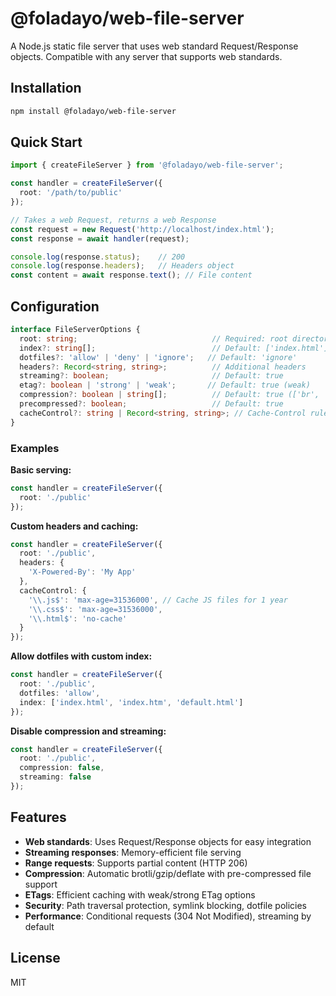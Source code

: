 # @foladayo/web-file-server

A Node.js static file server that uses web standard Request/Response objects. Compatible with any server that supports web standards.

## Installation

```bash
npm install @foladayo/web-file-server
```

## Quick Start

```typescript
import { createFileServer } from '@foladayo/web-file-server';

const handler = createFileServer({
  root: '/path/to/public'
});

// Takes a web Request, returns a web Response
const request = new Request('http://localhost/index.html');
const response = await handler(request);

console.log(response.status);    // 200
console.log(response.headers);   // Headers object
const content = await response.text(); // File content
```

## Configuration

```typescript
interface FileServerOptions {
  root: string;                              // Required: root directory
  index?: string[];                          // Default: ['index.html']
  dotfiles?: 'allow' | 'deny' | 'ignore';   // Default: 'ignore'
  headers?: Record<string, string>;          // Additional headers
  streaming?: boolean;                       // Default: true
  etag?: boolean | 'strong' | 'weak';       // Default: true (weak)
  compression?: boolean | string[];          // Default: true (['br', 'gzip', 'deflate'])
  precompressed?: boolean;                   // Default: true
  cacheControl?: string | Record<string, string>; // Cache-Control rules
}
```

### Examples

**Basic serving:**
```typescript
const handler = createFileServer({
  root: './public'
});
```

**Custom headers and caching:**
```typescript
const handler = createFileServer({
  root: './public',
  headers: {
    'X-Powered-By': 'My App'
  },
  cacheControl: {
    '\\.js$': 'max-age=31536000', // Cache JS files for 1 year
    '\\.css$': 'max-age=31536000',
    '\\.html$': 'no-cache'
  }
});
```

**Allow dotfiles with custom index:**
```typescript
const handler = createFileServer({
  root: './public',
  dotfiles: 'allow',
  index: ['index.html', 'index.htm', 'default.html']
});
```

**Disable compression and streaming:**
```typescript
const handler = createFileServer({
  root: './public',
  compression: false,
  streaming: false
});
```

## Features

- **Web standards**: Uses Request/Response objects for easy integration
- **Streaming responses**: Memory-efficient file serving
- **Range requests**: Supports partial content (HTTP 206)
- **Compression**: Automatic brotli/gzip/deflate with pre-compressed file support
- **ETags**: Efficient caching with weak/strong ETag options
- **Security**: Path traversal protection, symlink blocking, dotfile policies
- **Performance**: Conditional requests (304 Not Modified), streaming by default


## License

MIT